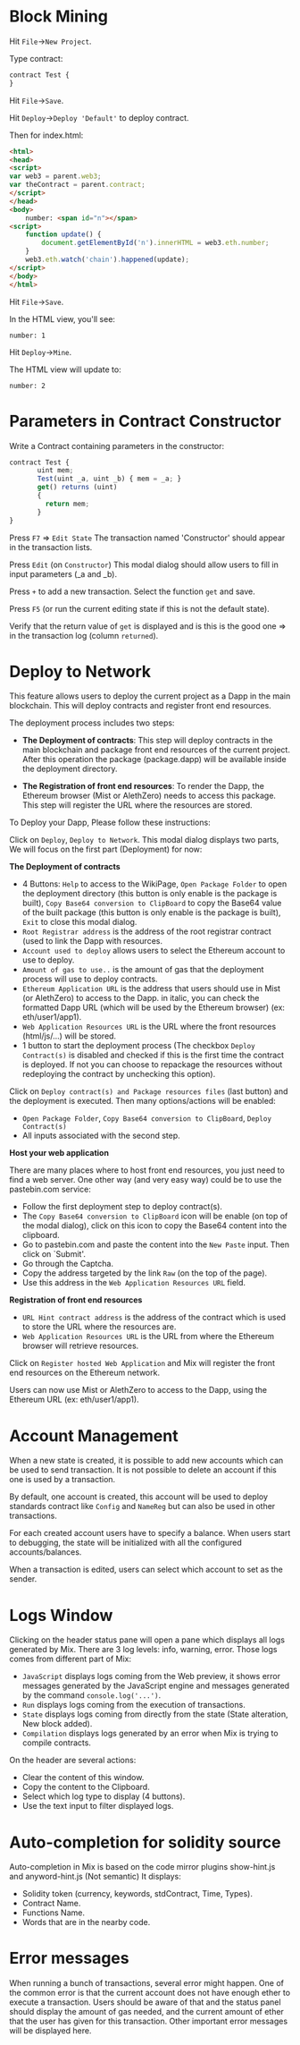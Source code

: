 # Block Mining

Hit `File`->`New Project`.

Type contract:

```javascript
contract Test {
}
```

Hit `File`->`Save`.

Hit `Deploy`->`Deploy 'Default'` to deploy contract.

Then for index.html:

```html
<html>
<head>
<script>
var web3 = parent.web3;
var theContract = parent.contract;
</script>
</head>
<body>
	number: <span id="n"></span>
<script>
	function update() {
		document.getElementById('n').innerHTML = web3.eth.number;
	}
	web3.eth.watch('chain').happened(update);
</script>
</body>
</html>
```

Hit `File`->`Save`.

In the HTML view, you'll see:

```
number: 1
```

Hit `Deploy`->`Mine`.

The HTML view will update to:

```
number: 2
```

# Parameters in Contract Constructor

Write a Contract containing parameters in the constructor:

```javascript
contract Test {
       uint mem;
       Test(uint _a, uint _b) { mem = _a; }
       get() returns (uint)
       {
         return mem;
       }
}
```

Press `F7` => `Edit State`
The transaction named 'Constructor' should appear in the transaction lists.

Press `Edit` (on `Constructor`)
This modal dialog should allow users to fill in input parameters (_a and _b).

Press `+` to add a new transaction. Select the function `get` and save.

Press `F5` (or run the current editing state if this is not the default state).

Verify that the return value of `get` is displayed and is this is the good one => in the transaction log (column `returned`).

# Deploy to Network

This feature allows users to deploy the current project as a Dapp in the main blockchain.
This will deploy contracts and register front end resources.

The deployment process includes two steps: 
 - **The Deployment of contracts**:
This step will deploy contracts in the main blockchain and package front end resources of the current project. After this operation the package (package.dapp) will be available inside the deployment directory.

 - **The Registration of front end resources**:
To render the Dapp, the Ethereum browser (Mist or AlethZero) needs to access this package. This step will register the URL where the resources are stored.

To Deploy your Dapp, Please follow these instructions:

Click on `Deploy`, `Deploy to Network`.
This modal dialog displays two parts, We will focus on the first part (Deployment) for now:
 
 **The Deployment of contracts**
 - 4 Buttons: `Help` to access to the WikiPage, `Open Package Folder` to open the deployment directory (this button is only enable is the package is built), `Copy Base64 conversion to ClipBoard` to copy the Base64 value of the built package (this button is only enable is the package is built), `Exit` to close this modal dialog.   
 - `Root Registrar address` is the address of the root registrar contract (used to link the Dapp with resources.
 - `Account used to deploy` allows users to select the Ethereum account to use to deploy.
 - `Amount of gas to use..` is the amount of gas that the deployment process will use to deploy contracts.
 - `Ethereum Application URL` is the address that users should use in Mist (or AlethZero) to access to the Dapp. in italic, you can check the formatted Dapp URL (which will be used by the Ethereum browser)
(ex: eth/user1/app1).
 - `Web Application Resources URL` is the URL where the front resources (html/js/...) will be stored.
 - 1 button to start the deployment process (The checkbox `Deploy Contract(s)` is disabled and checked if this is the first time the contract is deployed. If not you can choose to repackage the resources without redeploying the contract by unchecking this option).

Click on `Deploy contract(s) and Package resources files` (last button) and the deployment is executed.
Then many options/actions will be enabled: 
 - `Open Package Folder`, `Copy Base64 conversion to ClipBoard`, `Deploy Contract(s)` 
 - All inputs associated with the second step.

**Host your web application**

There are many places where to host front end resources, you just need to find a web server. One other way (and very easy way) could be to use the pastebin.com service:
 - Follow the first deployment step to deploy contract(s). 
 - The `Copy Base64 conversion to ClipBoard` icon will be enable (on top of the modal dialog), click on this icon to copy the Base64 content into the clipboard.
 - Go to pastebin.com and paste the content into the `New Paste` input. Then click on `Submit'.
 - Go through the Captcha.
 - Copy the address targeted by the link `Raw` (on the top of the page).
 - Use this address in the `Web Application Resources URL` field.
 
**Registration of front end resources**
 - `URL Hint contract address` is the address of the contract which is used to store the URL where the resources are.
 - `Web Application Resources URL` is the URL from where the Ethereum browser will retrieve resources.

Click on `Register hosted Web Application` and Mix will register the front end resources on the Ethereum network.

Users can now use  Mist or AlethZero to access to the Dapp, using the Ethereum URL (ex: eth/user1/app1).

# Account Management

When a new state is created, it is possible to add new accounts which can be used to send transaction.
It is not possible to delete an account if this one is used by a transaction.

By default, one account is created, this account will be used to deploy standards contract like `Config` and `NameReg` but can also be used in other transactions.

For each created account users have to specify a balance. When users start to debugging, the state will 
be initialized with all the configured accounts/balances.

When a transaction is edited, users can select which account to set as the sender.

# Logs Window

Clicking on the header status pane will open a pane which displays all logs generated by Mix.
There are 3 log levels: info, warning, error. 
Those logs comes from different part of Mix:
 - `JavaScript` displays logs coming from the Web preview, it shows error messages generated by the JavaScript engine and messages generated by the command `console.log('...')`.
 - `Run` displays logs coming from the execution of transactions.
 - `State` displays logs coming from directly from the state (State alteration, New block added).
 - `Compilation` displays logs generated by an error when Mix is trying to compile contracts.

On the header are several actions:
 - Clear the content of this window.
 - Copy the content to the Clipboard.
 - Select which log type to display (4 buttons).
 - Use the text input to filter displayed logs.

# Auto-completion for solidity source

Auto-completion in Mix is based on the code mirror plugins show-hint.js and anyword-hint.js (Not semantic)
It displays:
  - Solidity token (currency, keywords, stdContract, Time, Types).
  - Contract Name. 
  - Functions Name.
  - Words that are in the nearby code.  

# Error messages

When running a bunch of transactions, several error might happen.
One of the common error is that the current account does not have enough ether to execute a transaction.
Users should be aware of that and the status panel should display the amount of gas needed, and the current amount of ether that the user has given for this transaction.
Other important error messages will be displayed here.


